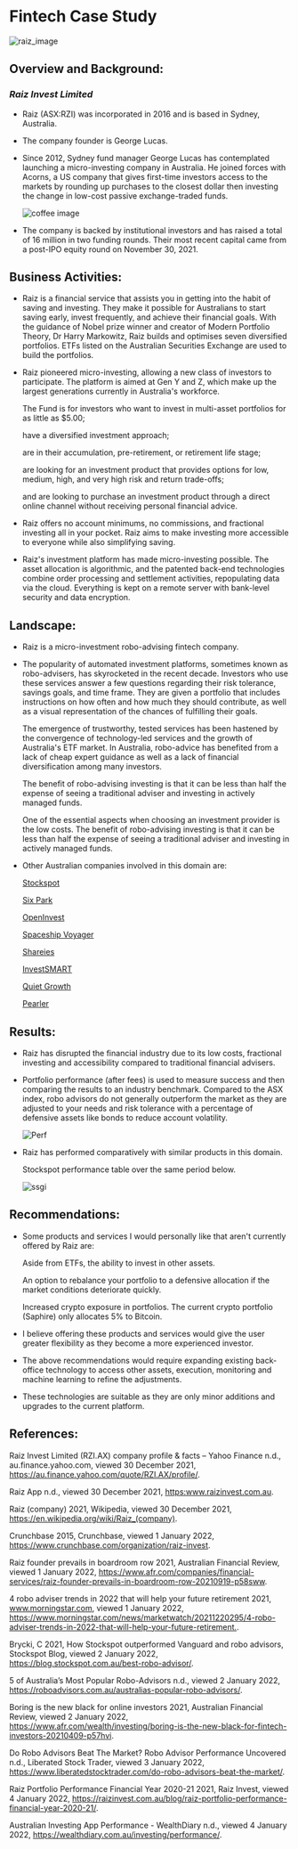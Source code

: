 
# Fintech Case Study    

![raiz_image](logo.png)    

## Overview and Background:

###  *Raiz Invest Limited*

* Raiz (ASX:RZI) was incorporated in 2016 and is based in Sydney, Australia.

* The company founder is George Lucas. 

* Since 2012, Sydney fund manager George Lucas has contemplated launching a micro-investing company in Australia. He joined forces with Acorns, a US company that gives first-time investors access to the markets by rounding up purchases to the closest dollar then investing the change in low-cost passive exchange-traded funds.

    ![coffee image](coffee.png)

* The company is backed by institutional investors and has raised a total of 16 million in two funding rounds. Their most recent capital came from a post-IPO equity round on November 30, 2021.

## Business Activities:

* Raiz is a financial service that assists you in getting into the habit of saving and investing. They make it possible for Australians to start saving early, invest frequently, and achieve their financial goals. With the guidance of Nobel prize winner and creator of Modern Portfolio Theory, Dr Harry Markowitz, Raiz builds and optimises seven diversified portfolios. ETFs listed on the Australian Securities Exchange are used to build the portfolios. 

* Raiz pioneered micro-investing, allowing a new class of investors to participate. The platform is aimed at Gen Y and Z, which make up the largest generations currently in Australia's workforce.
    
    The Fund is for investors who want to invest in multi-asset portfolios for as little as $5.00; 

    have a diversified investment approach;

    are in their accumulation, pre-retirement, or retirement life stage;

    are looking for an investment product that provides options for low, medium, high, and very high risk and return trade-offs;

    and are looking to purchase an investment product through a direct online channel without receiving personal financial advice. 
    

* Raiz offers no account minimums, no commissions, and fractional investing all in your pocket. Raiz aims to make investing more accessible to everyone while also simplifying saving. 

* Raiz's investment platform has made micro-investing possible. The asset allocation is algorithmic, and the patented back-end technologies combine order processing and settlement activities, repopulating data via the cloud. Everything is kept on a remote server with bank-level security and data encryption.

## Landscape:

* Raiz is a micro-investment robo-advising fintech company. 

*   The popularity of automated investment platforms, sometimes known as robo-advisers, has skyrocketed in the recent decade. Investors who use these services answer a few questions regarding their risk tolerance,   savings goals, and time frame. They are given a portfolio that includes instructions on how often and how much they should contribute, as well as a visual representation of the chances of fulfilling their goals.

    The emergence of trustworthy, tested services has been hastened by the convergence of technology-led services and the growth of Australia's ETF market. In Australia, robo-advice has benefited from a lack of cheap expert guidance as well as a lack of financial diversification among many investors.

    The benefit of robo-advising investing is that it can be less than half the expense of seeing a traditional adviser and investing in actively managed funds.

    One of the essential aspects when choosing an investment provider is the low costs. The benefit of robo-advising investing is that it can be less than half the expense of seeing a traditional adviser and investing in actively managed funds.


* Other Australian companies involved in this domain are:
    
    [Stockspot](https://www.stockspot.com.au/) 

    [Six Park](https://www.sixpark.com.au/)

    [OpenInvest](https://www.openinvest.com.au/)

    [Spaceship Voyager](https://www.spaceship.com.au/voyager/)

    [Shareies](https://sharesies.com.au/)

    [InvestSMART](https://www.investsmart.com.au/)

    [Quiet Growth](https://www.quietgrowth.com.au/)

    [Pearler](https://pearler.com/)

## Results:

* Raiz has disrupted the financial industry due to its low costs, fractional investing and accessibility compared to traditional financial advisers. 

* Portfolio performance (after fees) is used to measure success and then comparing the results to an industry benchmark. Compared to the ASX index, robo advisors do not generally outperform the market as they are adjusted to your needs and risk tolerance with a percentage of defensive assets like bonds to reduce account volatility.

    ![Perf](Per.PNG)


* Raiz has performed comparatively with similar products in this domain. 
    
    Stockspot performance table over the same period below. 

    ![ss](ss.PNG)gi

## Recommendations:

* Some products and services I would personally like that aren't currently offered by Raiz are: 

    Aside from ETFs, the ability to invest in other assets.

    An option to rebalance your portfolio to a defensive allocation if the market conditions deteriorate quickly. 

    Increased crypto exposure in portfolios. The current crypto portfolio (Saphire) only allocates 5% to Bitcoin. 

* I believe offering these products and services would give the user greater flexibility as they become a more experienced investor. 

* The above recommendations would require expanding existing back-office technology to access other assets, execution, monitoring and machine learning to refine the adjustments. 

* These technologies are suitable as they are only minor additions and upgrades to the current platform. 

## References:

Raiz Invest Limited (RZI.AX) company profile & facts – Yahoo Finance n.d., au.finance.yahoo.com, viewed 30 December 2021, <https://au.finance.yahoo.com/quote/RZI.AX/profile/>.

Raiz App n.d., viewed 30 December 2021, <https:www.raizinvest.com.au>.

Raiz (company) 2021, Wikipedia, viewed 30 December 2021, <https://en.wikipedia.org/wiki/Raiz_(company)>.

Crunchbase 2015, Crunchbase, viewed 1 January 2022, <https://www.crunchbase.com/organization/raiz-invest>.

Raiz founder prevails in boardroom row 2021, Australian Financial Review, viewed 1 January 2022, <https://www.afr.com/companies/financial-services/raiz-founder-prevails-in-boardroom-row-20210919-p58sww>.

4 robo adviser trends in 2022 that will help your future retirement 2021, www.morningstar.com, viewed 1 January 2022, <https://www.morningstar.com/news/marketwatch/20211220295/4-robo-adviser-trends-in-2022-that-will-help-your-future-retirement.>.

Brycki, C 2021, How Stockspot outperformed Vanguard and robo advisors, Stockspot Blog, viewed 2 January 2022, <https://blog.stockspot.com.au/best-robo-advisor/>.

5 of Australia’s Most Popular Robo-Advisors n.d., viewed 2 January 2022, <https://roboadvisors.com.au/australias-popular-robo-advisors/>.

Boring is the new black for online investors 2021, Australian Financial Review, viewed 2 January 2022, <https://www.afr.com/wealth/investing/boring-is-the-new-black-for-fintech-investors-20210409-p57hvi>.

Do Robo Advisors Beat The Market? Robo Advisor Performance Uncovered n.d., Liberated Stock Trader, viewed 3 January 2022, <https://www.liberatedstocktrader.com/do-robo-advisors-beat-the-market/>.

Raiz Portfolio Performance Financial Year 2020-21 2021, Raiz Invest, viewed 4 January 2022, <https://raizinvest.com.au/blog/raiz-portfolio-performance-financial-year-2020-21/>.

Australian Investing App Performance - WealthDiary n.d., viewed 4 January 2022, <https://wealthdiary.com.au/investing/performance/>.

